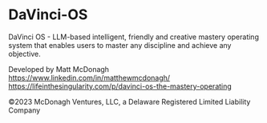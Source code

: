 # DaVinci-OS
DaVinci OS - LLM-based intelligent, friendly and creative mastery operating system that enables users to master any discipline and achieve any objective.

Developed by Matt McDonagh https://www.linkedin.com/in/matthewmcdonagh/
https://lifeinthesingularity.com/p/davinci-os-the-mastery-operating

©2023 McDonagh Ventures, LLC, a Delaware Registered Limited Liability Company
